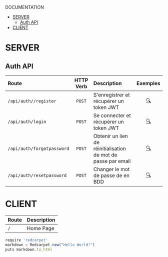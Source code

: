 DOCUMENTATION

- [SERVER](#server)
  - [Auth API](#auth-api)
- [CLIENT](#client)

# SERVER

## Auth API
| Route                      | HTTP Verb | Description                                                   |     Exemples      |
| :------------------------- | :-------: | :------------------------------------------------------------ | :---------------: |
| `/api/auth//register`      |  `POST`   | S'enregistrer et récupérer un token JWT                       | [:mag:](#) |
| `/api/auth/login`          |  `POST`   | Se connecter et récupérer un token JWT                        | [:mag:](#) |
| `/api/auth/forgotpassword` |  `POST`   | Obtenir un lien de réinitialisation de mot de passe par email | [:mag:](#) |
| `/api/auth/resetpassword`  |  `POST`   | Changer le mot de passe de en BDD                             | [:mag:](#) |


# CLIENT

| Route | Description |
| :---- | :---------- |
| `/`   | Home Page   |


```javascript
require 'redcarpet'
markdown = Redcarpet.new("Hello World!")
puts markdown.to_html
```
